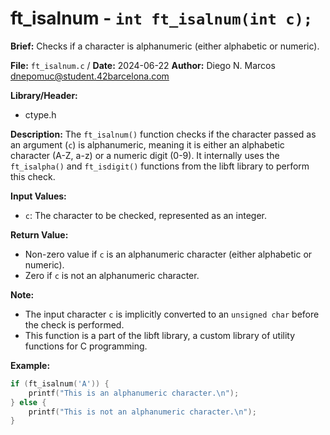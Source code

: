 # ft_isalnum - `int ft_isalnum(int c);`

**Brief:**
Checks if a character is alphanumeric (either alphabetic or numeric).

**File:** `ft_isalnum.c` / **Date:** 2024-06-22
**Author:** Diego N. Marcos <dnepomuc@student.42barcelona.com>

**Library/Header:**
* ctype.h

**Description:**
The `ft_isalnum()` function checks if the character passed as an argument (`c`) is alphanumeric, meaning it is either an alphabetic character (A-Z, a-z) or a numeric digit (0-9). It internally uses the `ft_isalpha()` and `ft_isdigit()` functions from the libft library to perform this check.

**Input Values:**
* `c`: The character to be checked, represented as an integer.

**Return Value:**
* Non-zero value if `c` is an alphanumeric character (either alphabetic or numeric).
* Zero if `c` is not an alphanumeric character.

**Note:**
- The input character `c` is implicitly converted to an `unsigned char` before the check is performed.
- This function is a part of the libft library, a custom library of utility functions for C programming.

**Example:**
```c
if (ft_isalnum('A')) {
    printf("This is an alphanumeric character.\n");
} else {
    printf("This is not an alphanumeric character.\n");
}
```